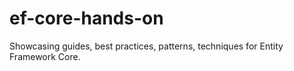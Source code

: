 # ef-core-hands-on
Showcasing guides, best practices, patterns, techniques for Entity Framework Core.

